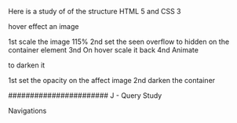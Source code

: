 Here is a study of of the structure HTML 5 and CSS 3

hover effect an image

1st scale the image 115%
2nd set the seen overflow to hidden on the container element
3nd On hover scale it back
4nd Animate

to darken it

1st set the opacity on the affect image
2nd darken the container

#######################
J - Query Study

Navigations
